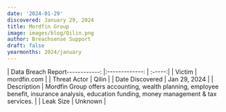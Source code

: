 ```yaml
---
date: '2024-01-29'
discovered: January 29, 2024
title: Mordfin Group
image: images/blog/Qilin.png
author: Breachsense Support
draft: false
yearmonths: 2024/january
---
```


| Data Breach Report------------:     |:-------------:    | :-----:|
| Victim      | mordfin.com      | 
| Threat Actor      | Qilin      | 
| Date Discovered      | Jan 29, 2024      | 
| Description      | Mordfin Group offers accounting, wealth planning, employee benefit, insurance analysis, education funding, money management & tax services.      | 
| Leak Size      | Unknown      | 


